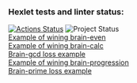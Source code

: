 ### Hexlet tests and linter status:
[![Actions Status](https://github.com/hey-hoy/python-project-lvl1/workflows/hexlet-check/badge.svg)](https://github.com/hey-hoy/python-project-lvl1/actions)
![Project Status](https://github.com/hey-hoy/python-project-lvl1/actions/workflows/main.yml/badge.svg)
<br/>
[Example of wining brain-even](https://asciinema.org/a/427076)
<br/>
[Example of wining brain-calc](https://asciinema.org/a/427126)
<br/>
[Brain-gcd loss example](https://asciinema.org/a/427169)
<br/>
[Example of wining brain-progression](https://asciinema.org/a/427173)
<br/>
[Brain-prime loss example](https://asciinema.org/a/427175)

